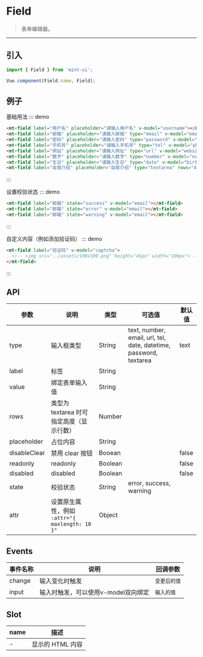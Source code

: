 # Field

> 表单编辑器。

----------

## 引入

```javascript
import { Field } from 'mint-ui';

Vue.component(Field.name, Field);
```

## 例子

基础用法
::: demo
```html
<mt-field label="用户名" placeholder="请输入用户名" v-model="username"></mt-field>
<mt-field label="邮箱" placeholder="请输入邮箱" type="email" v-model="email"></mt-field>
<mt-field label="密码" placeholder="请输入密码" type="password" v-model="password"></mt-field>
<mt-field label="手机号" placeholder="请输入手机号" type="tel" v-model="phone"></mt-field>
<mt-field label="网站" placeholder="请输入网址" type="url" v-model="website"></mt-field>
<mt-field label="数字" placeholder="请输入数字" type="number" v-model="number"></mt-field>
<mt-field label="生日" placeholder="请输入生日" type="date" v-model="birthday"></mt-field>
<mt-field label="自我介绍" placeholder="自我介绍" type="textarea" rows="4" v-model="introduction"></mt-field>
```
:::

设置校验状态
::: demo
```html
<mt-field label="邮箱" state="success" v-model="email"></mt-field>
<mt-field label="邮箱" state="error" v-model="email"></mt-field>
<mt-field label="邮箱" state="warning" v-model="email"></mt-field>
```
:::

自定义内容（例如添加验证码）
::: demo
```html
<mt-field label="验证码" v-model="captcha">
  <!-- <img src="../assets/100x100.png" height="45px" width="100px"> -->
</mt-field>
```
:::


## API

| 参数 | 说明 | 类型 | 可选值 | 默认值 |
|------|-------|---------|-------|--------|
| type | 输入框类型 | String | text, number, email, url, tel, date, datetime, password, textarea | text |
| label| 标签 | String | | |
| value| 绑定表单输入值 | String | | |
| rows | 类型为 textarea 时可指定高度（显示行数）| Number | | |
| placeholder | 占位内容 |String | | |
| disableClear | 禁用 clear 按钮 | Booean | | false |
| readonly | readonly |Boolean | | false |
| disabled | disabled |Boolean | | false |
| state | 校验状态 | String | error, success, warning | |
| attr | 设置原生属性，例如 `:attr="{ maxlength: 10 }"` | Object | |

## Events
| 事件名称 | 说明 | 回调参数 |
|---------- |-------- |---------- |
| change  | 输入变化时触发 |  `变更后的值`  |
| input  | 输入时触发，可以使用v-model双向绑定 |  `输入的值`  |

## Slot
| name | 描述 |
|------|--------|
| - | 显示的 HTML 内容|

<script>
  export default {
    data: function(){
      return {
        username:"",
        email:"",
        password:"",
        phone:"",
        website:"",
        number:"",
        birthday:"",
        introduction:"",
        captcha:""
      }
    },
    methods:{
    }
  };
</script>
